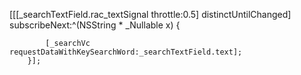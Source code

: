 [[[_searchTextField.rac_textSignal throttle:0.5] distinctUntilChanged] subscribeNext:^(NSString * _Nullable x) {
           
            [_searchVc requestDataWithKeySearchWord:_searchTextField.text];
        }];